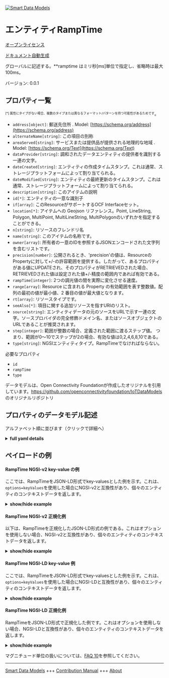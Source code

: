 <!-- 10-Header -->  
[![Smart Data Models](https://smartdatamodels.org/wp-content/uploads/2022/01/SmartDataModels_logo.png "Logo")](https://smartdatamodels.org)  
エンティティRampTime  
==============<!-- /10-Header -->  
<!-- 15-License -->  
[オープンライセンス](https://github.com/smart-data-models//dataModel.OCF/blob/master/RampTime/LICENSE.md)  
[ドキュメント自動生成](https://docs.google.com/presentation/d/e/2PACX-1vTs-Ng5dIAwkg91oTTUdt8ua7woBXhPnwavZ0FxgR8BsAI_Ek3C5q97Nd94HS8KhP-r_quD4H0fgyt3/pub?start=false&loop=false&delayms=3000#slide=id.gb715ace035_0_60)  
<!-- /15-License -->  
<!-- 20-Description -->  
グローバルに記述する。**ramptime はミリ秒[ms]単位で指定し、省略時は最大 100ms。  
バージョン: 0.0.1  
<!-- /20-Description -->  
<!-- 30-PropertiesList -->  

## プロパティ一覧  

<sup><sub>[*] 属性にタイプがない場合、複数のタイプまたは異なるフォーマット/パターンを持つ可能性があるためです</sub></sup>。  
- `address[object]`: 郵送先住所  . Model: [https://schema.org/address](https://schema.org/address)- `alternateName[string]`: この項目の別称  - `areaServed[string]`: サービスまたは提供品が提供される地理的な地域  . Model: [https://schema.org/Text](https://schema.org/Text)- `dataProvider[string]`: 調和されたデータエンティティの提供者を識別する一連の文字。  - `dateCreated[string]`: エンティティの作成タイムスタンプ。これは通常、ストレージプラットフォームによって割り当てられる。  - `dateModified[string]`: エンティティの最終更新のタイムスタンプ。これは通常、ストレージプラットフォームによって割り当てられる。  - `description[string]`: このアイテムの説明  - `id[*]`: エンティティの一意な識別子  - `if[array]`: このResourceがサポートするOCF Interfaceセット。  - `location[*]`: アイテムへの Geojson リファレンス。Point, LineString, Polygon, MultiPoint, MultiLineString, MultiPolygonのいずれかを指定することができる。  - `n[string]`: リソースのフレンドリ名  - `name[string]`: このアイテムの名称です。  - `owner[array]`: 所有者の一意のIDを参照するJSONエンコードされた文字列を含むリストです。  - `precision[number]`: 公開されるとき、'precision'の値は、ResourceのPropertyに対して+/-の許容範囲を提供する。したがって、あるプロパティがある値にUPDATEされ、そのプロパティがRETRIEVEDされた場合、RETRIEVEDされた値は設定された値+/-精度の範囲内であれば有効である。  - `rampTime[integer]`: 2つの調光値の間を実際に変化させる速度。  - `range[array]`: Resource に含まれる Property の有効範囲を表す整数値。配列の最初の値が最小値、2 番目の値が最大値となります。  - `rt[array]`: リソースタイプです。  - `seeAlso[*]`: 項目に関する追加リソースを指すURIのリスト。  - `source[string]`: エンティティデータの元のソースをURLで示す一連の文字。ソースプロバイダの完全修飾ドメイン名、またはソースオブジェクトのURLであることが推奨されます。  - `step[integer]`: 範囲が整数の場合、定義された範囲に渡るステップ値。  つまり、範囲が0〜10でステップが2の場合、有効な値は0,2,4,6,8,10である。  - `type[string]`: NGSIエンティティタイプ。RampTimeでなければならない。  <!-- /30-PropertiesList -->  
<!-- 35-RequiredProperties -->  
必要なプロパティ  
- `id`  - `rampTime`  - `type`  <!-- /35-RequiredProperties -->  
<!-- 40-RequiredProperties -->  
データモデルは、Open Connectivity Foundationが作成したオリジナルを引用しています。https://github.com/openconnectivityfoundation/IoTDataModels のオリジナルリポジトリ  
<!-- /40-RequiredProperties -->  
<!-- 50-DataModelHeader -->  
## プロパティのデータモデル記述  
アルファベット順に並びます（クリックで詳細へ）  
<!-- /50-DataModelHeader -->  
<!-- 60-ModelYaml -->  
<details><summary><strong>full yaml details</strong></summary>    
```yaml  
RampTime:    
  description: 'This Resource that describes the ramp time of a dimming function.It specifies the actual speed of changing between 2 dimming values.The Property ''ramptime'' is specified in milliseconds [ms].When range is omitted the maximum value is 100 ms.The ramp time of 0ms indicates the minimal delay possible by the implementation.'    
  properties:    
    address:    
      description: 'The mailing address'    
      properties:    
        addressCountry:    
          description: 'Property. The country. For example, Spain. Model:''https://schema.org/addressCountry'''    
          type: string    
        addressLocality:    
          description: 'Property. The locality in which the street address is, and which is in the region. Model:''https://schema.org/addressLocality'''    
          type: string    
        addressRegion:    
          description: 'Property. The region in which the locality is, and which is in the country. Model:''https://schema.org/addressRegion'''    
          type: string    
        postOfficeBoxNumber:    
          description: 'Property. The post office box number for PO box addresses. For example, 03578. Model:''https://schema.org/postOfficeBoxNumber'''    
          type: string    
        postalCode:    
          description: 'Property. The postal code. For example, 24004. Model:''https://schema.org/https://schema.org/postalCode'''    
          type: string    
        streetAddress:    
          description: 'Property. The street address. Model:''https://schema.org/streetAddress'''    
          type: string    
      type: object    
      x-ngsi:    
        model: https://schema.org/address    
        type: Property    
    alternateName:    
      description: 'An alternative name for this item'    
      type: string    
      x-ngsi:    
        type: Property    
    areaServed:    
      description: 'The geographic area where a service or offered item is provided'    
      type: string    
      x-ngsi:    
        model: https://schema.org/Text    
        type: Property    
    dataProvider:    
      description: 'A sequence of characters identifying the provider of the harmonised data entity.'    
      type: string    
      x-ngsi:    
        type: Property    
    dateCreated:    
      description: 'Entity creation timestamp. This will usually be allocated by the storage platform.'    
      format: date-time    
      type: string    
      x-ngsi:    
        type: Property    
    dateModified:    
      description: 'Timestamp of the last modification of the entity. This will usually be allocated by the storage platform.'    
      format: date-time    
      type: string    
      x-ngsi:    
        type: Property    
    description:    
      description: 'A description of this item'    
      type: string    
      x-ngsi:    
        type: Property    
    id:    
      anyOf: &ramptime_-_properties_-_owner_-_items_-_anyof    
        - description: 'Property. Identifier format of any NGSI entity'    
          maxLength: 256    
          minLength: 1    
          pattern: ^[\w\-\.\{\}\$\+\*\[\]`|~^@!,:\\]+$    
          type: string    
        - description: 'Property. Identifier format of any NGSI entity'    
          format: uri    
          type: string    
      description: 'Unique identifier of the entity'    
      x-ngsi:    
        type: Property    
    if:    
      description: 'The OCF Interface set supported by this Resource.'    
      items:    
        enum:    
          - oic.if.a    
          - oic.if.baseline    
        type: string    
      minItems: 2    
      readOnly: true    
      type: array    
      uniqueItems: true    
      x-ngsi:    
        type: Property    
    location:    
      description: 'Geojson reference to the item. It can be Point, LineString, Polygon, MultiPoint, MultiLineString or MultiPolygon'    
      oneOf:    
        - description: 'Geoproperty. Geojson reference to the item. Point'    
          properties:    
            bbox:    
              items:    
                type: number    
              minItems: 4    
              type: array    
            coordinates:    
              items:    
                type: number    
              minItems: 2    
              type: array    
            type:    
              enum:    
                - Point    
              type: string    
          required:    
            - type    
            - coordinates    
          title: 'GeoJSON Point'    
          type: object    
        - description: 'Geoproperty. Geojson reference to the item. LineString'    
          properties:    
            bbox:    
              items:    
                type: number    
              minItems: 4    
              type: array    
            coordinates:    
              items:    
                items:    
                  type: number    
                minItems: 2    
                type: array    
              minItems: 2    
              type: array    
            type:    
              enum:    
                - LineString    
              type: string    
          required:    
            - type    
            - coordinates    
          title: 'GeoJSON LineString'    
          type: object    
        - description: 'Geoproperty. Geojson reference to the item. Polygon'    
          properties:    
            bbox:    
              items:    
                type: number    
              minItems: 4    
              type: array    
            coordinates:    
              items:    
                items:    
                  items:    
                    type: number    
                  minItems: 2    
                  type: array    
                minItems: 4    
                type: array    
              type: array    
            type:    
              enum:    
                - Polygon    
              type: string    
          required:    
            - type    
            - coordinates    
          title: 'GeoJSON Polygon'    
          type: object    
        - description: 'Geoproperty. Geojson reference to the item. MultiPoint'    
          properties:    
            bbox:    
              items:    
                type: number    
              minItems: 4    
              type: array    
            coordinates:    
              items:    
                items:    
                  type: number    
                minItems: 2    
                type: array    
              type: array    
            type:    
              enum:    
                - MultiPoint    
              type: string    
          required:    
            - type    
            - coordinates    
          title: 'GeoJSON MultiPoint'    
          type: object    
        - description: 'Geoproperty. Geojson reference to the item. MultiLineString'    
          properties:    
            bbox:    
              items:    
                type: number    
              minItems: 4    
              type: array    
            coordinates:    
              items:    
                items:    
                  items:    
                    type: number    
                  minItems: 2    
                  type: array    
                minItems: 2    
                type: array    
              type: array    
            type:    
              enum:    
                - MultiLineString    
              type: string    
          required:    
            - type    
            - coordinates    
          title: 'GeoJSON MultiLineString'    
          type: object    
        - description: 'Geoproperty. Geojson reference to the item. MultiLineString'    
          properties:    
            bbox:    
              items:    
                type: number    
              minItems: 4    
              type: array    
            coordinates:    
              items:    
                items:    
                  items:    
                    items:    
                      type: number    
                    minItems: 2    
                    type: array    
                  minItems: 4    
                  type: array    
                type: array    
              type: array    
            type:    
              enum:    
                - MultiPolygon    
              type: string    
          required:    
            - type    
            - coordinates    
          title: 'GeoJSON MultiPolygon'    
          type: object    
      x-ngsi:    
        type: Geoproperty    
    n:    
      description: 'Friendly name of the Resource'    
      maxLength: 64    
      readOnly: true    
      type: string    
      x-ngsi:    
        type: Property    
    name:    
      description: 'The name of this item.'    
      type: string    
      x-ngsi:    
        type: Property    
    owner:    
      description: 'A List containing a JSON encoded sequence of characters referencing the unique Ids of the owner(s)'    
      items:    
        anyOf: *ramptime_-_properties_-_owner_-_items_-_anyof    
        description: 'Property. Unique identifier of the entity'    
      type: array    
      x-ngsi:    
        type: Property    
    precision:    
      description: 'When exposed the value in ''precision'' provides a +/- tolerance against the Properties in the Resource. Thus if a Property is UPDATED to a value and that Property then RETRIEVED, the RETRIEVED value is valid if in the range of the set value +/- precision'    
      readOnly: true    
      type: number    
      x-ngsi:    
        type: Property    
    rampTime:    
      description: 'The actual speed of changing between 2 dimming values.'    
      type: integer    
      x-ngsi:    
        type: Property    
    range:    
      description: 'The valid range for the Property in the Resource as an integer. The first value in the array is the minimum value, the second value in the array is the maximum value.'    
      items:    
        type: integer    
      maxItems: 2    
      minItems: 2    
      readOnly: true    
      type: array    
      x-ngsi:    
        type: Property    
    rt:    
      description: 'The Resource Type.'    
      items:    
        enum:    
          - oic.r.light.ramptime    
        maxLength: 64    
        type: string    
      minItems: 1    
      readOnly: true    
      type: array    
      uniqueItems: true    
      x-ngsi:    
        type: Property    
    seeAlso:    
      description: 'list of uri pointing to additional resources about the item'    
      oneOf:    
        - items:    
            format: uri    
            type: string    
          minItems: 1    
          type: array    
        - format: uri    
          type: string    
      x-ngsi:    
        type: Property    
    source:    
      description: 'A sequence of characters giving the original source of the entity data as a URL. Recommended to be the fully qualified domain name of the source provider, or the URL to the source object.'    
      type: string    
      x-ngsi:    
        type: Property    
    step:    
      description: 'Step value across the defined range when the range is an integer.  This is the increment for valid values across the range; so if range is 0..10 and step is 2 then valid values are 0,2,4,6,8,10.'    
      readOnly: true    
      type: integer    
      x-ngsi:    
        type: Property    
    type:    
      description: 'NGSI entity type. It has to be RampTime'    
      enum:    
        - RampTime    
      type: string    
      x-ngsi:    
        type: Property    
  required:    
    - rampTime    
    - id    
    - type    
  type: object    
  x-derived-from: https://raw.githubusercontent.com/openconnectivityfoundation/IoTDataModels/master/RampTimeResURI.swagger.json    
  x-disclaimer: 'Redistribution and use in source and binary forms, with or without modification, are permitted  provided that the license conditions are met. Copyleft (c) 2021 Contributors to Smart Data Models Program'    
  x-license-url: https://github.com/smart-data-models/dataModel.OCF/blob/master/RampTime/LICENSE.md    
  x-model-schema: https://smart-data-models.github.io/dataModel.OCF/RampTime/schema.json    
  x-model-tags: OCF    
  x-version: 0.0.1    
```  
</details>    
<!-- /60-ModelYaml -->  
<!-- 70-MiddleNotes -->  
<!-- /70-MiddleNotes -->  
<!-- 80-Examples -->  
## ペイロードの例  
#### RampTime NGSI-v2 key-value の例  
ここでは、RampTimeをJSON-LD形式でkey-valuesとした例を示す。これは、`options=keyValues`を使用した場合にNGSI-v2と互換性があり、個々のエンティティのコンテキストデータを返します。  
<details><summary><strong>show/hide example</strong></summary>    
```json  
{  
  "id": "urn:ngsi-ld:RampTime:id:ZHJF:61229976",  
  "dateCreated": "2013-01-02T18:46:37Z",  
  "dateModified": "1985-03-11T15:55:10Z",  
  "source": "Since court baby. Nature alone dinner major break organization listen.",  
  "name": "Industry officer member our. Research similar call exist way by teach. Natural understand organization ever create.",  
  "alternateName": "Vote part free over long. Herself room piece save property democratic. Very experience evening play speech record.",  
  "description": "Operation senior cold edge detail leg. Above theory eye administration economy third. Share personal ready reduce remain through owner.",  
  "dataProvider": "He state score. Throw describe then seem federal someone.",  
  "owner": [  
    "urn:ngsi-ld:RampTime:items:TGKY:57138477",  
    "urn:ngsi-ld:RampTime:items:QSGQ:84806884"  
  ],  
  "seeAlso": [  
    "urn:ngsi-ld:RampTime:items:RCKL:49386497",  
    "urn:ngsi-ld:RampTime:items:MEBB:04213405"  
  ],  
  "location": {  
    "type": "Point",  
    "coordinates": [  
      59.1823935,  
      169.242295  
    ]  
  },  
  "address": {  
    "streetAddress": "Memory happen condition cold director you dream. Current financial care. Believe we report rest sport indicate sure.",  
    "addressLocality": "Cold culture audience leave question continue office many. Walk note rich generation clearly drive to source.",  
    "addressRegion": "Best meeting public whom us rather. Create citizen get civil local reveal my.",  
    "addressCountry": "Find actually available safe. Pressure many chair must.",  
    "postalCode": "Leave expect where particularly sometimes. Treatment official report make technology production.",  
    "postOfficeBoxNumber": "Describe boy look yeah particular knowledge. Process else threat."  
  },  
  "areaServed": "Beautiful successful perform each democratic walk bill. Offer laugh just anyone far. Feel hope likely say into enter explain century.",  
  "rt": [  
    "oic.r.light.ramptime",  
    "oic.r.light.ramptime"  
  ],  
  "rampTime": {  
    "type": "Property",  
    "value": 864  
  },  
  "n": "American whole magazine truth stop whose. On traditional measure example sense peace. Would mouth relate own chair.",  
  "range": [  
    864,  
    864  
  ],  
  "step": {  
    "type": "Property",  
    "value": 864  
  },  
  "precision": {  
    "type": "Property",  
    "value": 24.0  
  },  
  "if": [  
    "oic.if.baseline",  
    "oic.if.baseline"  
  ],  
  "type": "RampTime"  
}  
```  
</details>  
#### RampTime NGSI-v2 正規化例  
以下は、RampTimeを正規化したJSON-LD形式の例である。これはオプションを使用しない場合、NGSI-v2と互換性があり、個々のエンティティのコンテキストデータを返します。  
<details><summary><strong>show/hide example</strong></summary>    
```json  
{  
  "id": {  
    "type": "string",  
    "value": "urn:ngsi-ld:RampTime:id:ZHJF:61229976"  
  },  
  "dateCreated": {  
    "format": "date-time",  
    "type": "string",  
    "value": "2013-01-02T18:46:37Z"  
  },  
  "dateModified": {  
    "format": "date-time",  
    "type": "string",  
    "value": "1985-03-11T15:55:10Z"  
  },  
  "source": {  
    "type": "string",  
    "value": "Since court baby. Nature alone dinner major break organization listen."  
  },  
  "name": {  
    "type": "string",  
    "value": "Industry officer member our. Research similar call exist way by teach. Natural understand organization ever create."  
  },  
  "alternateName": {  
    "type": "string",  
    "value": "Vote part free over long. Herself room piece save property democratic. Very experience evening play speech record."  
  },  
  "description": {  
    "type": "string",  
    "value": "Operation senior cold edge detail leg. Above theory eye administration economy third. Share personal ready reduce remain through owner."  
  },  
  "dataProvider": {  
    "type": "string",  
    "value": "He state score. Throw describe then seem federal someone."  
  },  
  "owner": {  
    "type": "array",  
    "value": [  
      "urn:ngsi-ld:RampTime:items:TGKY:57138477",  
      "urn:ngsi-ld:RampTime:items:QSGQ:84806884"  
    ]  
  },  
  "seeAlso": {  
    "type": "array",  
    "value": [  
      "urn:ngsi-ld:RampTime:items:RCKL:49386497",  
      "urn:ngsi-ld:RampTime:items:MEBB:04213405"  
    ]  
  },  
  "location": {  
    "type": "object",  
    "value": {  
      "type": "Point",  
      "coordinates": [  
        59.1823935,  
        169.242295  
      ]  
    }  
  },  
  "address": {  
    "type": "object",  
    "value": {  
      "streetAddress": "Memory happen condition cold director you dream. Current financial care. Believe we report rest sport indicate sure.",  
      "addressLocality": "Cold culture audience leave question continue office many. Walk note rich generation clearly drive to source.",  
      "addressRegion": "Best meeting public whom us rather. Create citizen get civil local reveal my.",  
      "addressCountry": "Find actually available safe. Pressure many chair must.",  
      "postalCode": "Leave expect where particularly sometimes. Treatment official report make technology production.",  
      "postOfficeBoxNumber": "Describe boy look yeah particular knowledge. Process else threat."  
    }  
  },  
  "areaServed": {  
    "type": "string",  
    "value": "Beautiful successful perform each democratic walk bill. Offer laugh just anyone far. Feel hope likely say into enter explain century."  
  },  
  "rt": {  
    "type": "array",  
    "value": [  
      "oic.r.light.ramptime",  
      "oic.r.light.ramptime"  
    ]  
  },  
  "rampTime": {  
    "type": "object",  
    "value": {  
      "type": "Property",  
      "value": 864  
    }  
  },  
  "n": {  
    "type": "string",  
    "value": "American whole magazine truth stop whose. On traditional measure example sense peace. Would mouth relate own chair."  
  },  
  "range": {  
    "type": "array",  
    "value": [  
      864,  
      864  
    ]  
  },  
  "step": {  
    "type": "object",  
    "value": {  
      "type": "Property",  
      "value": 864  
    }  
  },  
  "precision": {  
    "type": "object",  
    "value": {  
      "type": "Property",  
      "value": 24.0  
    }  
  },  
  "if": {  
    "type": "array",  
    "value": [  
      "oic.if.baseline",  
      "oic.if.baseline"  
    ]  
  },  
  "type": {  
    "type": "string",  
    "value": "RampTime"  
  }  
}  
```  
</details>  
#### RampTime NGSI-LD key-value 例  
ここでは、RampTimeをJSON-LD形式でkey-valuesとした例を示す。これは、`options=keyValues`を使用した場合にNGSI-LDと互換性があり、個々のエンティティのコンテキストデータを返します。  
<details><summary><strong>show/hide example</strong></summary>    
```json  
{  
    "id": "urn:ngsi-ld:RampTime:id:ZHJF:61229976",  
    "dateCreated": "2013-01-02T18:46:37Z",  
    "dateModified": "1985-03-11T15:55:10Z",  
    "source": "Since court baby. Nature alone dinner major break organization listen.",  
    "name": "Industry officer member our. Research similar call exist way by teach. Natural understand organization ever create.",  
    "alternateName": "Vote part free over long. Herself room piece save property democratic. Very experience evening play speech record.",  
    "description": "Operation senior cold edge detail leg. Above theory eye administration economy third. Share personal ready reduce remain through owner.",  
    "dataProvider": "He state score. Throw describe then seem federal someone.",  
    "owner": [  
        "urn:ngsi-ld:RampTime:items:TGKY:57138477",  
        "urn:ngsi-ld:RampTime:items:QSGQ:84806884"  
    ],  
    "seeAlso": [  
        "urn:ngsi-ld:RampTime:items:RCKL:49386497",  
        "urn:ngsi-ld:RampTime:items:MEBB:04213405"  
    ],  
    "location": {  
        "type": "Point",  
        "coordinates": [  
            59.1823935,  
            169.242295  
        ]  
    },  
    "address": {  
        "streetAddress": "Memory happen condition cold director you dream. Current financial care. Believe we report rest sport indicate sure.",  
        "addressLocality": "Cold culture audience leave question continue office many. Walk note rich generation clearly drive to source.",  
        "addressRegion": "Best meeting public whom us rather. Create citizen get civil local reveal my.",  
        "addressCountry": "Find actually available safe. Pressure many chair must.",  
        "postalCode": "Leave expect where particularly sometimes. Treatment official report make technology production.",  
        "postOfficeBoxNumber": "Describe boy look yeah particular knowledge. Process else threat."  
    },  
    "areaServed": "Beautiful successful perform each democratic walk bill. Offer laugh just anyone far. Feel hope likely say into enter explain century.",  
    "rt": [  
        "oic.r.light.ramptime",  
        "oic.r.light.ramptime"  
    ],  
    "rampTime": {  
        "type": "Property",  
        "value": 864  
    },  
    "n": "American whole magazine truth stop whose. On traditional measure example sense peace. Would mouth relate own chair.",  
    "range": [  
        864,  
        864  
    ],  
    "step": {  
        "type": "Property",  
        "value": 864  
    },  
    "precision": {  
        "type": "Property",  
        "value": 24.0  
    },  
    "if": [  
        "oic.if.baseline",  
        "oic.if.baseline"  
    ],  
    "type": "RampTime",  
    "@context": [  
        "https://smartdatamodels.org/context.jsonld",  
        "https://raw.githubusercontent.com/smart-data-models/dataModel.OCF/master/context.jsonld"  
    ]  
}  
```  
</details>  
#### RampTime NGSI-LD 正規化例  
RampTimeをJSON-LD形式で正規化した例です。これはオプションを使用しない場合、NGSI-LDと互換性があり、個々のエンティティのコンテキストデータを返します。  
<details><summary><strong>show/hide example</strong></summary>    
```json  
{  
    "id": "urn:ngsi-ld:RampTime:id:FFSR:90520934",  
    "dateCreated": {  
        "type": "Property",  
        "value": {  
            "@type": "DateTime",  
            "@value": "2018-03-18T03:19:11Z"  
        }  
    },  
    "dateModified": {  
        "type": "Property",  
        "value": {  
            "@type": "DateTime",  
            "@value": "1993-01-25T21:55:52Z"  
        }  
    },  
    "source": {  
        "type": "Property",  
        "value": "Three sound resource. Parent parent base including task like drive."  
    },  
    "name": {  
        "type": "Property",  
        "value": "Almost identify bring imagine. Notice important party step old."  
    },  
    "alternateName": {  
        "type": "Property",  
        "value": "Here most data certainly strategy. Carry act process anyone foreign sell society. Especially summer appear. Better allow car administration."  
    },  
    "description": {  
        "type": "Property",  
        "value": "Reduce process issue party clearly anything. Career condition opportunity general. Experience around manage room spend throw although few."  
    },  
    "dataProvider": {  
        "type": "Property",  
        "value": "Official culture indicate position. Cover leader medical law catch western."  
    },  
    "owner": {  
        "type": "Property",  
        "value": [  
            "urn:ngsi-ld:RampTime:items:OMMO:16943723",  
            "urn:ngsi-ld:RampTime:items:NTJI:24099913"  
        ]  
    },  
    "seeAlso": {  
        "type": "Property",  
        "value": [  
            "urn:ngsi-ld:RampTime:items:EKVY:98458166"  
        ]  
    },  
    "location": {  
        "type": "Property",  
        "value": {  
            "type": "Point",  
            "coordinates": [  
                -5.345031,  
                86.253962  
            ]  
        }  
    },  
    "address": {  
        "type": "Property",  
        "value": {  
            "streetAddress": "Her our teach something edge seem. Event life respond including beyond huge. Job reflect go former level ready.",  
            "addressLocality": "Picture professional central east computer PM executive.",  
            "addressRegion": "Single current both pattern which list. Moment author subject lot.",  
            "addressCountry": "Attack form former training. Win reduce history international. Site body study where. Report indicate until box former never whether.",  
            "postalCode": "Program police whatever must. Fine place opportunity nation.",  
            "postOfficeBoxNumber": "Tv assume much. Return reveal force myself."  
        }  
    },  
    "areaServed": {  
        "type": "Property",  
        "value": "Address career trial statement. Subject president sense."  
    },  
    "rt": {  
        "type": "Property",  
        "value": [  
            "oic.r.light.ramptime"  
        ]  
    },  
    "rampTime": {  
        "type": "Property",  
        "value": 932  
    },  
    "n": {  
        "type": "Property",  
        "value": "World practice town politics cost there physical out."  
    },  
    "range": {  
        "type": "Property",  
        "value": [  
            694,  
            895  
        ]  
    },  
    "step": {  
        "type": "Property",  
        "value": 850  
    },  
    "precision": {  
        "type": "Property",  
        "value": 772.7  
    },  
    "if": {  
        "type": "Property",  
        "value": [  
            "oic.if.a",  
            "oic.if.baseline"  
        ]  
    },  
    "type": "RampTime",  
    "@context": [  
        "https://smartdatamodels.org/context.jsonld",  
        "https://raw.githubusercontent.com/smart-data-models/dataModel.OCF/master/context.jsonld"  
    ]  
}  
```  
</details><!-- /80-Examples -->  
<!-- 90-FooterNotes -->  
<!-- /90-FooterNotes -->  
<!-- 95-Units -->  
マグニチュード単位の扱いについては、[FAQ 10](https://smartdatamodels.org/index.php/faqs/)を参照してください。  
<!-- /95-Units -->  
<!-- 97-LastFooter -->  
---  
[Smart Data Models](https://smartdatamodels.org) +++ [Contribution Manual](https://bit.ly/contribution_manual) +++ [About](https://bit.ly/Introduction_SDM)<!-- /97-LastFooter -->  
